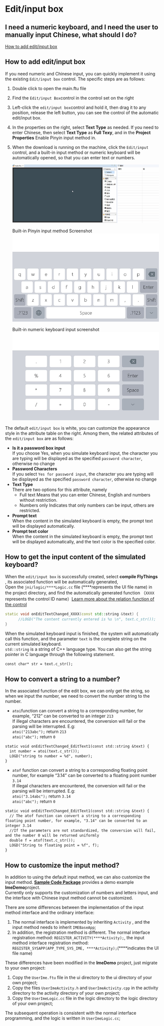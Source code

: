 # Edit/input box
## I need a numeric keyboard, and I need the user to manually input Chinese, what should I do?
[How to add edit/input box](#add_edit_text)

## <span id = "add_edit_text">How to add edit/input box</span>
If you need numeric and Chinese input, you can quickly implement it using the existing `Edit/input box` control. The specific steps are as follows:
1. Double click to open the main.ftu file
2. Find the `Edit/input Box`control in the control set on the right
3. Left-click the `edit/input box`control and hold it, then drag it to any position, release the left button, you can see the control of the automatic edit/input box.  
4. In the properties on the right, select **Text Type** as needed. If you need to enter Chinese, then select **Text Type** as **Full Texy**, and in the **Project Properties** Enable Pinyin input method in.
5. When the download is running on the machine, click the `Edit/input` control, and a built-in input method or numeric keyboard will be automatically opened, so that you can enter text or numbers.
    
    ![Create edit box](assets/EditText-create.gif)     

    Built-in Pinyin input method Screenshot
     ![](assets/edittext/input_method.jpg)    
    
     Built-in numeric keyboard input screenshot
      ![](assets/edittext/input_method_num.jpg)
  
The default `edit/input box` is white, you can customize the appearance style in the attribute table on the right. Among them, the related attributes of the `edit/input box` are as follows:
  * **Is it a password box input**  
     If you choose Yes, when you simulate keyboard input, the character you are typing will be displayed as the specified `password character`, otherwise no change
  * **Password Characters**  
    If you select `Yes for password input`, the character you are typing will be displayed as the specified `password character`, otherwise no change
  * **Text Type**  
    There are two options for this attribute, namely 
       * Full text
      Means that you can enter Chinese, English and numbers without restriction.
       * Numbers only
      Indicates that only numbers can be input, others are restricted.
  * **Prompt text**  
     When the content in the simulated keyboard is empty, the prompt text will be displayed automatically.
  * **Prompt text color**  
   When the content in the simulated keyboard is empty, the prompt text will be displayed automatically, and the text color is the specified color.

## How to get the input content of the simulated keyboard?
When the `edit/input box` is successfully created, select **compile FlyThings** , its associated function will be automatically generated,  
Open the `jni/logic/****Logic.cc` file (\*\*\*\*represents the UI file name) in the project directory, and find the automatically generated function
（`XXXX` represents the control ID name）[Learn more about the relation function of the control](relation_function.md)
```c++
static void onEditTextChanged_XXXX(const std::string &text) {
	  //LOGD("The content currently entered is %s \n", text.c_str());
}
```
When the simulated keyboard input is finished, the system will automatically call this function, and the parameter `text` is the complete string on the current simulated keyboard.  
`std::string` is a string of C++ language type. You can also get the string pointer in C language through the following statement.
```
const char* str = text.c_str();
```
  


## How to convert a string to a number?  
In the associated function of the edit box, we can only get the string, so when we input the number, we need to convert the number string to the number.   
* `atoi`function can convert a string to a corresponding number, for example, “212” can be converted to an integer `213`  
  If illegal characters are encountered, the conversion will fail or the parsing will be interrupted. E.g:    
  `atoi("213abc");` return `213`  
  `atoi("abc");` return `0`
```
static void onEditTextChanged_EditText1(const std::string &text) {
  int number = atoi(text.c_str());
  LOGD("string to number = %d", number);
}
```
* `atof` function can convert a string to a corresponding floating point number, for example “3.14” can be converted to a floating point number `3.14`  
  If illegal characters are encountered, the conversion will fail or the parsing will be interrupted. E.g:    
  `atoi("3.14abc");` return `3.14`  
  `atoi("abc");`  return `0`
```
static void onEditTextChanged_EditText1(const std::string &text) {
  // The atof function can convert a string to a corresponding floating point number, for example, "3.14" can be converted to an integer 3.14
  //If the parameters are not standardized, the conversion will fail, and the number 0 will be returned uniformly
  double f = atof(text.c_str());
  LOGD("String to floating point = %f", f);
}
```

## How to customize the input method?
In addition to using the default input method, we can also customize the input method. [**Sample Code Package**](demo_download.md#demo_download) provides a demo example **ImeDemo**project.   
Currently only supports the customization of numbers and letters input, and the interface with Chinese input method cannot be customized.

There are some differences between the implementation of the input method interface and the ordinary interface:
1. The normal interface is implemented by inheriting `Activity` , and the input method needs to inherit `IMEBaseApp`;
2. In addition, the registration method is different. The normal interface registration method: `REGISTER_ACTIVITY(****Activity);`, the input method interface registration method: `REGISTER_SYSAPP(APP_TYPE_SYS_IME, ****Activity);`(\*\*\*\*indicates the UI file name)

These differences have been modified in the **ImeDemo** project, just migrate to your own project:
1. Copy the `UserIme.ftu` file in the ui directory to the ui directory of your own project;
2. Copy the files `UserImeActivity.h` and `UserImeActivity.cpp` in the activity directory to the activity directory of your own project;
3. Copy the `UserImeLogic.cc` file in the logic directory to the logic directory of your own project;

The subsequent operation is consistent with the normal interface programming, and the logic is written in `UserImeLogic.cc`;